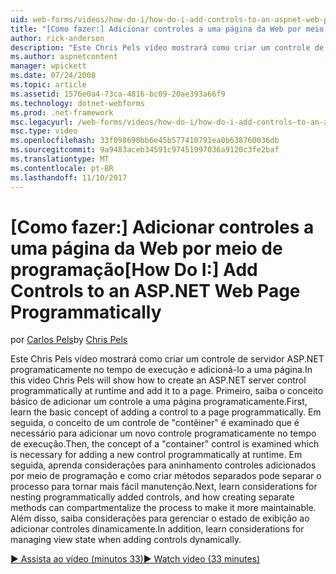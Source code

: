 ```yaml
---
uid: web-forms/videos/how-do-i/how-do-i-add-controls-to-an-aspnet-web-page-programmatically
title: "[Como fazer:] Adicionar controles a uma página da Web por meio de programação | Microsoft Docs"
author: rick-anderson
description: "Este Chris Pels vídeo mostrará como criar um controle de servidor ASP.NET programaticamente no tempo de execução e adicioná-lo a uma página. Primeiro, Aprenda a o conceito básico..."
ms.author: aspnetcontent
manager: wpickett
ms.date: 07/24/2008
ms.topic: article
ms.assetid: 1576e0a4-73ca-4816-bc09-20ae393a66f9
ms.technology: dotnet-webforms
ms.prod: .net-framework
msc.legacyurl: /web-forms/videos/how-do-i/how-do-i-add-controls-to-an-aspnet-web-page-programmatically
msc.type: video
ms.openlocfilehash: 33f098690bb6e45b577410791ea0b638760036db
ms.sourcegitcommit: 9a9483aceb34591c97451997036a9120c3fe2baf
ms.translationtype: MT
ms.contentlocale: pt-BR
ms.lasthandoff: 11/10/2017
---
```

<a name="how-do-i-add-controls-to-an-aspnet-web-page-programmatically"></a><span data-ttu-id="656ca-104">[Como fazer:] Adicionar controles a uma página da Web por meio de programação</span><span class="sxs-lookup"><span data-stu-id="656ca-104">[How Do I:] Add Controls to an ASP.NET Web Page Programmatically</span></span>
====================
<span data-ttu-id="656ca-105">por [Carlos Pels](https://twitter.com/chrispels)</span><span class="sxs-lookup"><span data-stu-id="656ca-105">by [Chris Pels](https://twitter.com/chrispels)</span></span>

<span data-ttu-id="656ca-106">Este Chris Pels vídeo mostrará como criar um controle de servidor ASP.NET programaticamente no tempo de execução e adicioná-lo a uma página.</span><span class="sxs-lookup"><span data-stu-id="656ca-106">In this video Chris Pels will show how to create an ASP.NET server control programmatically at runtime and add it to a page.</span></span> <span data-ttu-id="656ca-107">Primeiro, saiba o conceito básico de adicionar um controle a uma página programaticamente.</span><span class="sxs-lookup"><span data-stu-id="656ca-107">First, learn the basic concept of adding a control to a page programmatically.</span></span> <span data-ttu-id="656ca-108">Em seguida, o conceito de um controle de "contêiner" é examinado que é necessário para adicionar um novo controle programaticamente no tempo de execução.</span><span class="sxs-lookup"><span data-stu-id="656ca-108">Then, the concept of a "container" control is examined which is necessary for adding a new control programmatically at runtime.</span></span> <span data-ttu-id="656ca-109">Em seguida, aprenda considerações para aninhamento controles adicionados por meio de programação e como criar métodos separados pode separar o processo para tornar mais fácil manutenção.</span><span class="sxs-lookup"><span data-stu-id="656ca-109">Next, learn considerations for nesting programmatically added controls, and how creating separate methods can compartmentalize the process to make it more maintainable.</span></span> <span data-ttu-id="656ca-110">Além disso, saiba considerações para gerenciar o estado de exibição ao adicionar controles dinamicamente.</span><span class="sxs-lookup"><span data-stu-id="656ca-110">In addition, learn considerations for managing view state when adding controls dynamically.</span></span>

[<span data-ttu-id="656ca-111">&#9654; Assista ao vídeo (minutos 33)</span><span class="sxs-lookup"><span data-stu-id="656ca-111">&#9654; Watch video (33 minutes)</span></span>](https://channel9.msdn.com/Blogs/ASP-NET-Site-Videos/how-do-i-add-controls-to-an-aspnet-web-page-programmatically)

